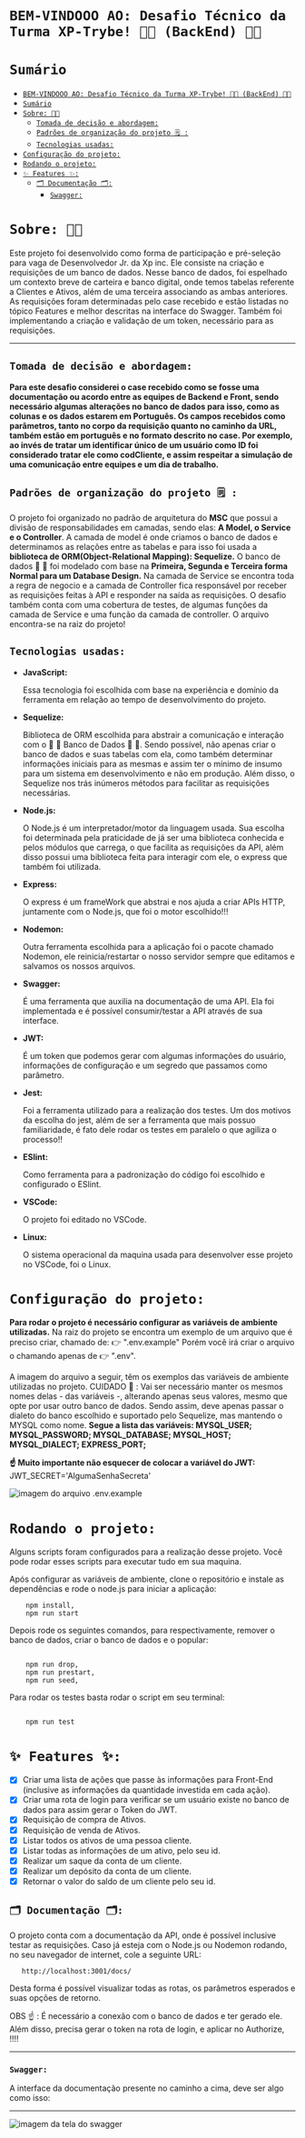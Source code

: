 # `BEM-VINDOOO AO: Desafio Técnico da Turma XP-Trybe! 🚀🚀 (BackEnd) 🚀🚀`

# `Sumário`

- [`BEM-VINDOOO AO: Desafio Técnico da Turma XP-Trybe! 🚀🚀 (BackEnd) 🚀🚀`](#bem-vindooo-ao-desafio-técnico-da-turma-xp-trybe--backend-)
- [`Sumário`](#sumário)
- [`Sobre: 🕵🏿`](#sobre-)
  - [`Tomada de decisão e abordagem:`](#tomada-de-decisão-e-abordagem)
  - [`Padrões de organização do projeto 🗒️ :`](#padrões-de-organização-do-projeto-️-)
  - [`Tecnologias usadas:`](#tecnologias-usadas)
- [`Configuração do projeto:`](#configuração-do-projeto)
- [`Rodando o projeto:`](#rodando-o-projeto)
- [`✨ Features ✨:`](#-features-)
  - [`🗂 Documentação 🗂:`](#-documentação-)
    - [`Swagger:`](#swagger)

# `Sobre: 🕵🏿`

Este projeto foi desenvolvido como forma de participação e pré-seleção para vaga de Desenvolvedor Jr. da Xp inc. Ele consiste na criação e requisições de um banco de dados. Nesse banco de dados, foi espelhado um contexto breve de carteira e banco digital, onde temos tabelas referente a Clientes e Ativos, além de uma terceira associando as ambas anteriores. As requisições foram determinadas pelo case recebido e estão listadas no tópico Features e melhor descritas na interface do Swagger. Também foi implementando a criação e validação de um token, necessário para as requisições.

---

## `Tomada de decisão e abordagem:`

  **Para este desafio considerei o case recebido como se fosse uma documentação ou acordo entre as equipes de Backend e Front, sendo necessário algumas alterações no banco de dados para isso, como as colunas e os dados estarem em Português. Os campos recebidos como parâmetros, tanto no corpo da requisição quanto no caminho da URL, também estão em português e no formato descrito no case. Por exemplo, ao invés de tratar um identificar único de um usuário como ID foi considerado tratar ele como codCliente, e assim respeitar a simulação de uma comunicação entre equipes e um dia de trabalho.**

## `Padrões de organização do projeto 🗒️ :`

O projeto foi organizado no padrão de arquitetura do **MSC** que possui a divisão de responsabilidades em camadas, sendo elas: **A Model, o Service e o Controller**. A camada de model é onde criamos o banco de dados e determinamos as relações entre as tabelas e para isso foi usada a **biblioteca de ORM(Object-Relational Mapping): Sequelize.** O banco de dados :bank: :game_die: foi modelado com base na **Primeira, Segunda e Terceira forma Normal para um Database Design.** Na camada de Service se encontra toda a regra de negocio e a camada de Controller fica responsável por receber as requisições feitas à API e responder na saída as requisições. O desafio também conta com uma cobertura de testes, de algumas funções da camada de Service e uma função da camada de controller. O arquivo encontra-se na raiz do projeto!

## `Tecnologias usadas:` 

- **JavaScript:**
  
  Essa tecnologia foi escolhida com base na experiência e domínio da ferramenta em relação ao tempo de desenvolvimento do projeto. 

- **Sequelize:** 
  
  Biblioteca de ORM escolhida para abstrair a comunicação e interação com o :bank: :game_die: Banco de Dados :bank: :game_die:. Sendo possível, não apenas criar o banco de dados e suas tabelas com ela, como também determinar informações iniciais para as mesmas e assim ter o mínimo de insumo para um sistema em desenvolvimento e não em produção. Além disso, o Sequelize nos trás inúmeros métodos para facilitar as requisições necessárias.

- **Node.js:**

  O Node.js é um interpretador/motor da linguagem usada. Sua escolha foi determinada pela praticidade de já ser uma biblioteca conhecida e pelos módulos que carrega, o que facilita as requisições da API, além disso possui uma biblioteca feita para interagir com ele, o express que também foi utilizada. 

-  **Express:** 
  
   O express é um frameWork que abstrai e nos ajuda a criar APIs HTTP, juntamente com o Node.js, que foi o motor escolhido!!!

- **Nodemon:** 

  Outra ferramenta escolhida para a aplicação foi o pacote chamado Nodemon, ele reinicia/restartar o nosso servidor sempre que editamos e salvamos os nossos arquivos.

- **Swagger:**

  É uma ferramenta que auxilia na documentação de uma API. Ela foi implementada e é possível consumir/testar a API através de sua interface.

- **JWT:**
  
  É um token que podemos gerar com algumas informações do usuário, informações de configuração e um segredo que passamos como parâmetro.

- **Jest:** 

  Foi a ferramenta utilizado para a realização dos testes. Um dos motivos da escolha do jest, além de ser a ferramenta que mais possuo familiaridade, é fato dele rodar os testes em paralelo o que agiliza o processo!!

- **ESlint:**
  
  Como ferramenta para a padronização do código foi escolhido e configurado o ESlint. 

- **VSCode:**

  O projeto foi editado no VSCode.

- **Linux:**
  
  O sistema operacional da maquina usada para desenvolver esse projeto no VSCode, foi o Linux.


# `Configuração do projeto:`

**Para rodar o projeto é necessário configurar as variáveis de ambiente utilizadas.** Na raiz do projeto se encontra um exemplo de um arquivo que é preciso criar, chamado de: 👉 ".env.example" Porém você irá criar o arquivo o chamando apenas de 👉 ".env".

A imagem do arquivo a seguir, têm os exemplos das variáveis de ambiente utilizadas no projeto. CUIDADO 👀 : Vai ser necessário manter os mesmos nomes delas - das variáveis -, alterando apenas seus valores, mesmo que opte por usar outro banco de dados. Sendo assim, deve apenas passar o dialeto do banco escolhido e suportado pelo Sequelize, mas mantendo o MYSQL como nome. **Segue a lista das variáveis: MYSQL_USER; MYSQL_PASSWORD; MYSQL_DATABASE; MYSQL_HOST; MYSQL_DIALECT; EXPRESS_PORT;**

**☝ Muito importante não esquecer de colocar a variável do JWT:** JWT_SECRET='AlgumaSenhaSecreta'

![imagem do arquivo .env.example](env.example.png)
  
# `Rodando o projeto:`

Alguns scripts foram configurados para a realização desse projeto. Você pode rodar esses scripts para executar tudo em sua maquina. 

Após configurar as variáveis de ambiente, clone o repositório e instale as dependências e rode o node.js para iniciar a aplicação: 

```
    npm install,
    npm run start

```
Depois rode os seguintes comandos, para respectivamente, remover o banco de dados, criar o banco de dados e o popular:

```
    
    npm run drop,
    npm run prestart,
    npm run seed,

```

Para rodar os testes basta rodar o script em seu terminal: 
```

    npm run test

```

# `✨ Features ✨:`

- [x] Criar uma lista de ações que passe às informações para Front-End (inclusive as informações da quantidade investida em cada ação).
- [x] Criar uma rota de login para verificar se um usuário existe no banco de dados para assim gerar o Token do JWT.
- [x] Requisição de compra de Ativos.
- [x] Requisição de venda de Ativos.
- [x] Listar todos os ativos de uma pessoa cliente.
- [x] Listar todas as informações de um ativo, pelo seu id.
- [x] Realizar um saque da conta de um cliente.
- [x] Realizar um depósito da conta de um cliente.
- [x] Retornar o valor do saldo de um cliente pelo seu id.

## `🗂 Documentação 🗂:`

O projeto conta com a documentação da API, onde é possível inclusive testar as requisições. Caso já esteja com o Node.js ou Nodemon rodando, no seu navegador de internet, cole a seguinte URL: 

```
   http://localhost:3001/docs/

```

Desta forma é possível visualizar todas as rotas, os parâmetros esperados e suas opções de retorno.

OBS ☝ : É necessário a conexão com o banco de dados e ter gerado ele. Além disso, precisa gerar o token na rota de login, e aplicar no Authorize, !!!!

---

### `Swagger:`

A interface da documentação presente no caminho a cima, deve ser algo como isso: 

---

![imagem da tela do swagger](swagger.png)
